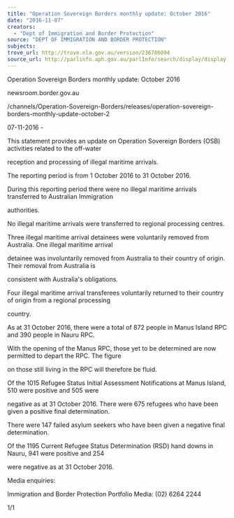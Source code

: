 ```yaml
---
title: "Operation Sovereign Borders monthly update: October 2016"
date: "2016-11-07"
creators:
  - "Dept of Immigration and Border Protection"
source: "DEPT OF IMMIGRATION AND BORDER PROTECTION"
subjects:
trove_url: http://trove.nla.gov.au/version/236786094
source_url: http://parlinfo.aph.gov.au/parlInfo/search/display/display.w3p;query=Id%3A%22media/pressrel/4921247%22
---
```


  Operation Sovereign Borders monthly update: October 2016 

 newsroom.border.gov.au



 /channels/Operation-Sovereign-Borders/releases/operation-sovereign-borders-monthly-update-october-2



 07-11-2016 -



 This statement provides an update on Operation Sovereign Borders (OSB) activities related to the off-water



 reception and processing of illegal maritime arrivals.



 The reporting period is from 1 October 2016 to 31 October 2016.



 During this reporting period there were no illegal maritime arrivals transferred to Australian Immigration



 authorities.



 No illegal maritime arrivals were transferred to regional processing centres.



 Three illegal maritime arrival detainees were voluntarily removed from Australia. One illegal maritime arrival



 detainee was involuntarily removed from Australia to their country of origin. Their removal from Australia is



 consistent with Australia's obligations.



 Four illegal maritime arrival transferees voluntarily returned to their country of origin from a regional processing



 country.



 As at 31 October 2016, there were a total of 872 people in Manus Island RPC and 390 people in Nauru RPC.



 With the opening of the Manus RPC, those yet to be determined are now permitted to depart the RPC. The figure



 on those still living in the RPC will therefore be fluid.



 Of the 1015 Refugee Status Initial Assessment Notifications at Manus Island, 510 were positive and 505 were



 negative as at 31 October 2016. There were 675 refugees who have been given a positive final determination.



 There were 147 failed asylum seekers who have been given a negative final determination.



 Of the 1195 Current Refugee Status Determination (RSD) hand downs in Nauru, 941 were positive and 254



 were negative as at 31 October 2016.



 Media enquiries:



 Immigration and Border Protection Portfolio Media: (02) 6264 2244



 1/1

